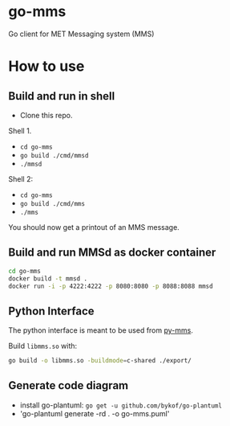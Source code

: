 # go-mms
Go client for MET Messaging system (MMS)


# How to use
## Build and run in shell
- Clone this repo.

Shell 1.
- `cd go-mms`
- `go build ./cmd/mmsd`
- `./mmsd`

Shell 2:
- `cd go-mms`
- `go build ./cmd/mms`
- `./mms`

You should now get a printout of an MMS message.

## Build and run MMSd as docker container
```bash
cd go-mms
docker build -t mmsd .
docker run -i -p 4222:4222 -p 8080:8080 -p 8088:8088 mmsd
```

## Python Interface

The python interface is meant to be used from [py-mms](https://github.com/metno/py-mms).

Build `libmms.so` with:
```bash
go build -o libmms.so -buildmode=c-shared ./export/
```

## Generate code diagram
- install go-plantuml: `go get -u github.com/bykof/go-plantuml`
- 'go-plantuml generate -rd . -o go-mms.puml'
